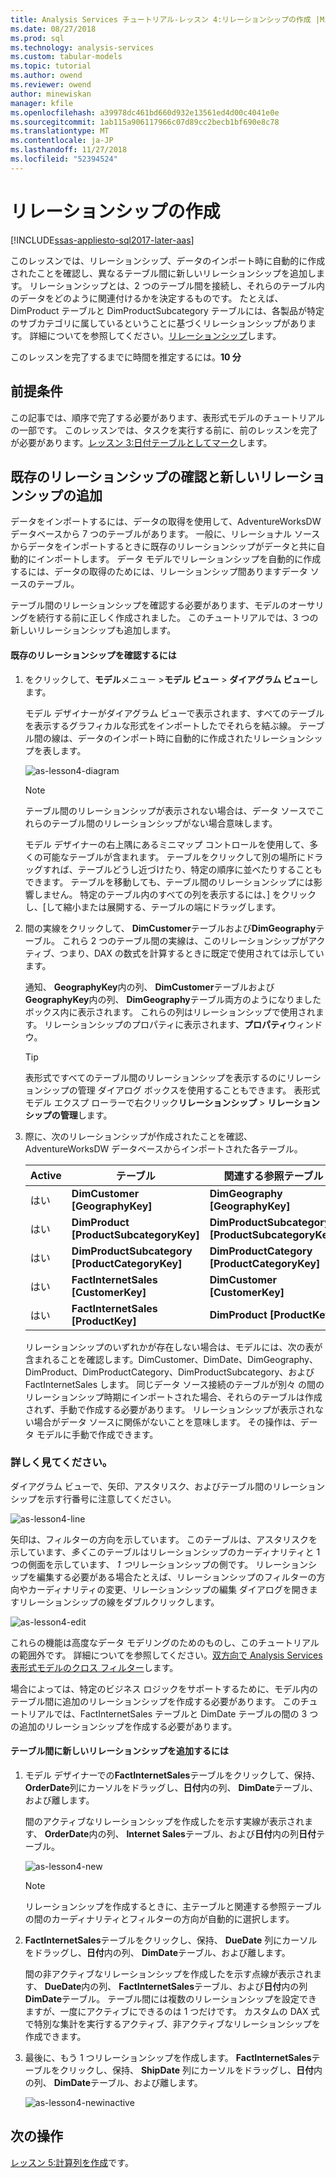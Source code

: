```yaml
---
title: Analysis Services チュートリアル-レッスン 4:リレーションシップの作成 |Microsoft Docs
ms.date: 08/27/2018
ms.prod: sql
ms.technology: analysis-services
ms.custom: tabular-models
ms.topic: tutorial
ms.author: owend
ms.reviewer: owend
author: minewiskan
manager: kfile
ms.openlocfilehash: a39978dc461bd660d932e13561ed4d00c4041e0e
ms.sourcegitcommit: 1ab115a906117966c07d89cc2becb1bf690e8c78
ms.translationtype: MT
ms.contentlocale: ja-JP
ms.lasthandoff: 11/27/2018
ms.locfileid: "52394524"
---
```

# <a name="create-relationships"></a>リレーションシップの作成

[!INCLUDE[ssas-appliesto-sql2017-later-aas](../../includes/ssas-appliesto-sql2017-later-aas.md)]

このレッスンでは、リレーションシップ、データのインポート時に自動的に作成されたことを確認し、異なるテーブル間に新しいリレーションシップを追加します。 リレーションシップとは、2 つのテーブル間を接続し、それらのテーブル内のデータをどのように関連付けるかを決定するものです。 たとえば、DimProduct テーブルと DimProductSubcategory テーブルには、各製品が特定のサブカテゴリに属しているということに基づくリレーションシップがあります。 詳細についてを参照してください。[リレーションシップ](../tabular-models/relationships-ssas-tabular.md)します。
  
このレッスンを完了するまでに時間を推定するには。**10 分**  
  
## <a name="prerequisites"></a>前提条件  

この記事では、順序で完了する必要があります、表形式モデルのチュートリアルの一部です。 このレッスンでは、タスクを実行する前に、前のレッスンを完了が必要があります。[レッスン 3:日付テーブルとしてマーク](../tutorial-tabular-1400/as-lesson-3-mark-as-date-table.md)します。 
  
## <a name="review-existing-relationships-and-add-new-relationships"></a>既存のリレーションシップの確認と新しいリレーションシップの追加  

データをインポートするには、データの取得を使用して、AdventureWorksDW データベースから 7 つのテーブルがあります。 一般に、リレーショナル ソースからデータをインポートするときに既存のリレーションシップがデータと共に自動的にインポートします。 データ モデルでリレーションシップを自動的に作成するには、データの取得のためには、リレーションシップ間ありますデータ ソースのテーブル。

テーブル間のリレーションシップを確認する必要があります、モデルのオーサリングを続行する前に正しく作成されました。 このチュートリアルでは、3 つの新しいリレーションシップも追加します。  

  
#### <a name="to-review-existing-relationships"></a>既存のリレーションシップを確認するには  
  
1.  をクリックして、**モデル**メニュー >**モデル ビュー** > **ダイアグラム ビュー**します。  

    モデル デザイナーがダイアグラム ビューで表示されます、すべてのテーブルを表示するグラフィカルな形式をインポートしたでそれらを結ぶ線。 テーブル間の線は、データのインポート時に自動的に作成されたリレーションシップを表します。
    
    ![as-lesson4-diagram](../tutorial-tabular-1400/media/as-lesson4-diagram.png)
  
    > [!NOTE]
    > テーブル間のリレーションシップが表示されない場合は、データ ソースでこれらのテーブル間のリレーションシップがない場合意味します。

    モデル デザイナーの右上隅にあるミニマップ コントロールを使用して、多くの可能なテーブルが含まれます。 テーブルをクリックして別の場所にドラッグすれば、テーブルどうし近づけたり、特定の順序に並べたりすることもできます。 テーブルを移動しても、テーブル間のリレーションシップには影響しません。 特定のテーブル内のすべての列を表示するには、] をクリックし、[して縮小または展開する、テーブルの端にドラッグします。  
  
2.  間の実線をクリックして、 **DimCustomer**テーブルおよび**DimGeography**テーブル。 これら 2 つのテーブル間の実線は、このリレーションシップがアクティブ、つまり、DAX の数式を計算するときに既定で使用されては示しています。  
  
    通知、 **GeographyKey**内の列、 **DimCustomer**テーブルおよび**GeographyKey**内の列、 **DimGeography**テーブル両方のようになりましたボックス内に表示されます。 これらの列はリレーションシップで使用されます。 リレーションシップのプロパティに表示されます、**プロパティ**ウィンドウ。  
  
    > [!TIP]  
    > 表形式ですべてのテーブル間のリレーションシップを表示するのにリレーションシップの管理 ダイアログ ボックスを使用することもできます。 表形式モデル エクスプ ローラーで右クリック**リレーションシップ** > **リレーションシップの管理**します。
  
3.  際に、次のリレーションシップが作成されたことを確認、AdventureWorksDW データベースからインポートされた各テーブル。  
  
    |Active|テーブル|関連する参照テーブル|  
    |----------|---------|------------------------|  
    |はい|**DimCustomer [GeographyKey]**|**DimGeography [GeographyKey]**|  
    |はい|**DimProduct [ProductSubcategoryKey]**|**DimProductSubcategory [ProductSubcategoryKey]**|  
    |はい|**DimProductSubcategory [ProductCategoryKey]**|**DimProductCategory [ProductCategoryKey]**|  
    |はい|**FactInternetSales [CustomerKey]**|**DimCustomer [CustomerKey]**|  
    |はい|**FactInternetSales [ProductKey]**|**DimProduct [ProductKey]**|  
  
    リレーションシップのいずれかが存在しない場合は、モデルには、次の表が含まれることを確認します。DimCustomer、DimDate、DimGeography、DimProduct、DimProductCategory、DimProductSubcategory、および FactInternetSales します。 同じデータ ソース接続のテーブルが別々 の間のリレーションシップ時期にインポートされた場合、それらのテーブルは作成されず、手動で作成する必要があります。 リレーションシップが表示されない場合がデータ ソースに関係がないことを意味します。 その操作は、データ モデルに手動で作成できます。

### <a name="take-a-closer-look"></a>詳しく見てください。

ダイアグラム ビューで、矢印、アスタリスク、およびテーブル間のリレーションシップを示す行番号に注意してください。

![as-lesson4-line](../tutorial-tabular-1400/media/as-lesson4-line.png)

矢印は、フィルターの方向を示しています。 このテーブルは、アスタリスクを示しています、*多く*このテーブルはリレーションシップのカーディナリティと 1 つの側面を示しています、 *1 つ*リレーションシップの側です。 リレーションシップを編集する必要がある場合たとえば、リレーションシップのフィルターの方向やカーディナリティの変更、リレーションシップの編集 ダイアログを開きますリレーションシップの線をダブルクリックします。

![as-lesson4-edit](../tutorial-tabular-1400/media/as-lesson4-edit.png)

これらの機能は高度なデータ モデリングのためのものし、このチュートリアルの範囲外です。 詳細についてを参照してください。[双方向で Analysis Services 表形式モデルのクロス フィルター](../tabular-models/bi-directional-cross-filters-tabular-models-analysis-services.md)します。

場合によっては、特定のビジネス ロジックをサポートするために、モデル内のテーブル間に追加のリレーションシップを作成する必要があります。 このチュートリアルでは、FactInternetSales テーブルと DimDate テーブルの間の 3 つの追加のリレーションシップを作成する必要があります。  
  
#### <a name="to-add-new-relationships-between-tables"></a>テーブル間に新しいリレーションシップを追加するには  
  
1.  モデル デザイナーでの**FactInternetSales**テーブルをクリックして、保持、 **OrderDate**列にカーソルをドラッグし、**日付**内の列、 **DimDate**テーブル、および離します。  

    間のアクティブなリレーションシップを作成したを示す実線が表示されます、 **OrderDate**内の列、 **Internet Sales**テーブル、および**日付**内の列**日付**テーブル。 
  
      ![as-lesson4-new](../tutorial-tabular-1400/media/as-lesson4-new.png) 
  
    > [!NOTE]  
    > リレーションシップを作成するときに、主テーブルと関連する参照テーブルの間のカーディナリティとフィルターの方向が自動的に選択します。  
  
2.  **FactInternetSales**テーブルをクリックし、保持、 **DueDate**  列にカーソルをドラッグし、**日付**内の列、 **DimDate**テーブル、および離します。  
  
    間の非アクティブなリレーションシップを作成したを示す点線が表示されます、 **DueDate**内の列、 **FactInternetSales**テーブル、および**日付**内の列**DimDate**テーブル。 テーブル間には複数のリレーションシップを設定できますが、一度にアクティブにできるのは 1 つだけです。 カスタムの DAX 式で特別な集計を実行するアクティブ、非アクティブなリレーションシップを作成できます。  
  
3.  最後に、もう 1 つリレーションシップを作成します。 **FactInternetSales**テーブルをクリックし、保持、 **ShipDate**  列にカーソルをドラッグし、**日付**内の列、 **DimDate**テーブル、および離します。  
    
     ![as-lesson4-newinactive](../tutorial-tabular-1400/media/as-lesson4-newinactive.png)
  
## <a name="whats-next"></a>次の操作

[レッスン 5:計算列を作成](../tutorial-tabular-1400/as-lesson-5-create-calculated-columns.md)です。
  
  
  
